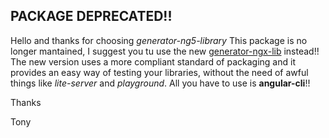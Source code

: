 ## PACKAGE DEPRECATED!!
Hello and thanks for choosing *generator-ng5-library*
This package is no longer mantained, I suggest you tu use the new [generator-ngx-lib] instead!!
The new version uses a more compliant standard of packaging and it provides an easy way of testing your libraries, without the need of awful things like *lite-server* and *playground*.
All you have to use is **angular-cli**!!

Thanks

Tony

[generator-ngx-lib]: https://github.com/tonysamperi/generator-ngx-lib
